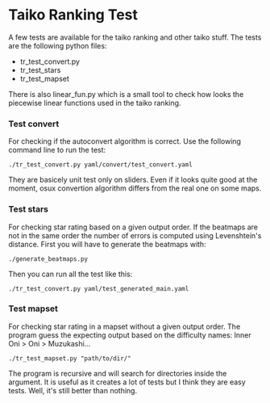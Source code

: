 # Taiko Ranking Test
A few tests are available for the taiko ranking and other taiko stuff. The tests are the following python files:
* tr_test_convert.py
* tr_test_stars
* tr_test_mapset

There is also linear_fun.py which is a small tool to check how looks the piecewise linear functions used in the taiko ranking.

### Test convert
For checking if the autoconvert algorithm is correct. Use the following command line to run the test:

`./tr_test_convert.py yaml/convert/test_convert.yaml`

They are basicely unit test only on sliders. Even if it looks quite good at the moment, osux convertion algorithm differs from the real one on some maps.

### Test stars
For checking star rating based on a given output order. If the beatmaps are not in the same order the number of errors is computed using Levenshtein's distance. First you will have to generate the beatmaps with:

`./generate_beatmaps.py`

Then you can run all the test like this:

`./tr_test_convert.py yaml/test_generated_main.yaml`

### Test mapset
For checking star rating in a mapset without a given output order. The program guess the expecting output based on the difficulty names: Inner Oni > Oni > Muzukashi...

`./tr_test_mapset.py "path/to/dir/"`

The program is recursive and will search for directories inside the argument. It is useful as it creates a lot of tests but I think they are easy tests. Well, it's still better than nothing.